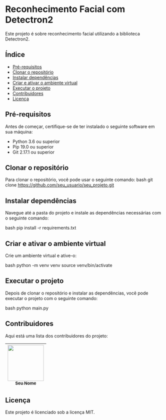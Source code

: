# Reconhecimento Facial com Detectron2

Este projeto é sobre reconhecimento facial utilizando a biblioteca Detectron2.

## Índice
* [Pré-requisitos](#pré-requisitos)
* [Clonar o repositório](#clonar-o-repositório)
* [Instalar dependências](#instalar-dependências)
* [Criar e ativar o ambiente virtual](#criar-e-ativar-o-ambiente-virtual)
* [Executar o projeto](#executar-o-projeto)
* [Contribuidores](#contribuidores)
* [Licença](#licença)

## Pré-requisitos
Antes de começar, certifique-se de ter instalado o seguinte software em sua máquina:
* Python 3.6 ou superior
* Pip 19.0 ou superior
* Git 2.17.1 ou superior

## Clonar o repositório
Para clonar o repositório, você pode usar o seguinte comando:
bash git clone https://github.com/seu_usuario/seu_projeto.git


## Instalar dependências
Navegue até a pasta do projeto e instale as dependências necessárias com o seguinte comando:

bash pip install -r requirements.txt


## Criar e ativar o ambiente virtual
Crie um ambiente virtual e ative-o:

bash python -m venv venv source venv/bin/activate


## Executar o projeto
Depois de clonar o repositório e instalar as dependências, você pode executar o projeto com o seguinte comando:

bash python main.py


## Contribuidores
Aqui está uma lista dos contribuidores do projeto:

| [<img src="https://avatars.githubusercontent.com/u/seu_id_do_usuario?v=4" width=115><br><sub>Seu Nome</sub>](https://github.com/seu_usuario) |
| :---: |

## Licença
Este projeto é licenciado sob a licença MIT.
